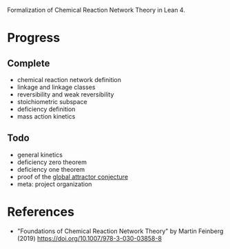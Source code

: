 Formalization of Chemical Reaction Network Theory in Lean 4.

# Progress

## Complete

- chemical reaction network definition
- linkage and linkage classes
- reversibility and weak reversibility
- stoichiometric subspace
- deficiency definition
- mass action kinetics

## Todo

- general kinetics
- deficiency zero theorem
- deficiency one theorem
- proof of the [global attractor conjecture](https://arxiv.org/abs/1501.02860)
- meta: project organization

# References

- "Foundations of Chemical Reaction Network Theory" by Martin Feinberg (2019) https://doi.org/10.1007/978-3-030-03858-8
